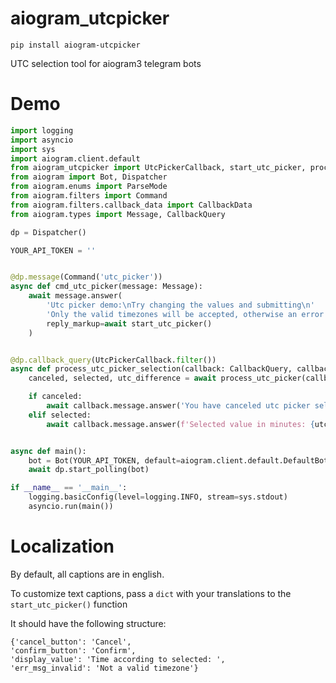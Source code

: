 # aiogram_utcpicker
```
pip install aiogram-utcpicker
```


UTC selection tool for aiogram3 telegram bots
<br>  

# Demo
```python
import logging
import asyncio
import sys
import aiogram.client.default
from aiogram_utcpicker import UtcPickerCallback, start_utc_picker, process_utc_picker
from aiogram import Bot, Dispatcher
from aiogram.enums import ParseMode
from aiogram.filters import Command
from aiogram.filters.callback_data import CallbackData
from aiogram.types import Message, CallbackQuery

dp = Dispatcher()

YOUR_API_TOKEN = ''


@dp.message(Command('utc_picker'))
async def cmd_utc_picker(message: Message):
    await message.answer(
        'Utc picker demo:\nTry changing the values and submitting\n'
        'Only the valid timezones will be accepted, otherwise an error notification will be displayed',
        reply_markup=await start_utc_picker()
    )


@dp.callback_query(UtcPickerCallback.filter())
async def process_utc_picker_selection(callback: CallbackQuery, callback_data: CallbackData):
    canceled, selected, utc_difference = await process_utc_picker(callback, callback_data)

    if canceled:
        await callback.message.answer('You have canceled utc picker selection')
    elif selected:
        await callback.message.answer(f'Selected value in minutes: {utc_difference}')


async def main():
    bot = Bot(YOUR_API_TOKEN, default=aiogram.client.default.DefaultBotProperties(parse_mode=ParseMode.HTML))
    await dp.start_polling(bot)

if __name__ == '__main__':
    logging.basicConfig(level=logging.INFO, stream=sys.stdout)
    asyncio.run(main())
```

# Localization

By default, all captions are in english. 

To customize text captions, pass a `dict` with your translations to the `start_utc_picker()` function

It should have the following structure:
```
{'cancel_button': 'Cancel', 
'confirm_button': 'Confirm',
'display_value': 'Time according to selected: ',
'err_msg_invalid': 'Not a valid timezone'}
```
